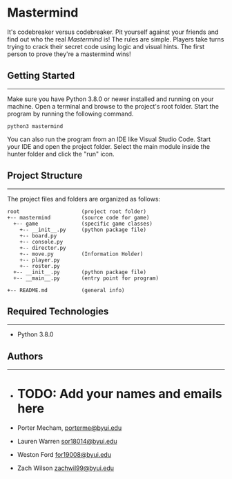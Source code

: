 # Mastermind
It's codebreaker versus codebreaker. Pit yourself against your friends 
and find out who the real <i>Mastermind</i> is! The rules are simple. 
Players take turns trying to crack their secret code using logic and visual 
hints. The first person to prove they're a mastermind wins!

## Getting Started
---
Make sure you have Python 3.8.0 or newer installed and running on your machine. 
Open a terminal and browse to the project's root folder. Start the program by 
running the following command.
```
python3 mastermind 
```
You can also run the program from an IDE like Visual Studio Code. Start your IDE 
and open the project folder. Select the main module inside the hunter folder and 
click the "run" icon.

## Project Structure
---
The project files and folders are organized as follows:
```
root                    (project root folder)
+-- mastermind          (source code for game)
  +-- game              (specific game classes)
    +-- __init__.py     (python package file)
    +-- board.py
    +-- console.py
    +-- director.py
    +-- move.py         (Information Holder)
    +-- player.py
    +-- roster.py
  +-- __init__.py       (python package file)
  +-- __main__.py       (entry point for program)
  
+-- README.md           (general info)
```

## Required Technologies
---
* Python 3.8.0

## Authors
---
* # TODO: Add your names and emails here

* Porter Mecham, porterme@byui.edu
* Lauren Warren sor18014@byui.edu
* Weston Ford for19008@byui.edu
* Zach Wilson zachwil99@byui.edu
